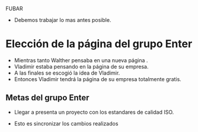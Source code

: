 FUBAR
- Debemos trabajar lo mas antes posible.
# Elección de la página del grupo Enter

- Mientras tanto Walther pensaba en una nueva página .
- Vladimir estaba pensando en la página de su empresa.
- A las finales se escogió la idea de Vladimir.
- Entonces Vladimir tendrá la página de su empresa totalmente gratis.

## Metas del grupo Enter

- Llegar a presenta un proyecto con los estandares de calidad ISO.

- Esto es sincronizar los cambios realizados 
